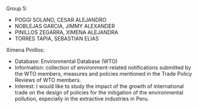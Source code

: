 Group 5:
- POGGI SOLANO, CESAR ALEJANDRO
- NOBLEJAS GARCIA, JIMMY ALEXANDER
- PINILLOS ZEGARRA, XIMENA ALEJANDRA
- TORRES TAPIA, SEBASTIAN ELIAS

Ximena Pinillos:
- Database: Environmental Database (WTO)
- Information:  collection of environment-related notifications submitted by the WTO members, measures and policies mentioned in the Trade Policy Reviews of WTO members.
- Interest: I would like to study the impact of the growth of international trade on the design of policies for the mitigation of the environmental pollution, especially in the extractive industries in Peru.